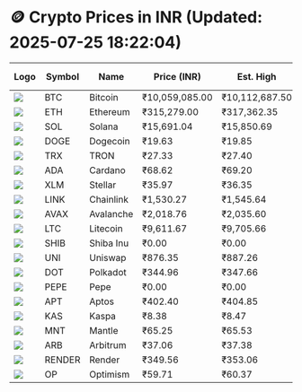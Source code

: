 # 🪙 Crypto Prices in INR (Updated: 2025-07-25 18:22:04)

| Logo | Symbol | Name       | Price (INR) | Est. High | Est. Low | Gross Profit | Fees | Net Profit | ROI % |
|------|--------|------------|-------------|-----------|----------|---------------|------|-------------|--------|
| ![](https://coin-images.coingecko.com/coins/images/1/large/bitcoin.png?1696501400) | BTC    | Bitcoin    | ₹10,059,085.00 | ₹10,112,687.50 | ₹10,005,482.50 | ₹1,071.46 | ₹200.00 | ₹871.46 | 0.87% |
| ![](https://coin-images.coingecko.com/coins/images/279/large/ethereum.png?1696501628) | ETH    | Ethereum   | ₹315,279.00 | ₹317,362.35 | ₹313,195.65 | ₹1,330.38 | ₹200.00 | ₹1,130.38 | 1.13% |
| ![](https://coin-images.coingecko.com/coins/images/4128/large/solana.png?1718769756) | SOL    | Solana     | ₹15,691.04 | ₹15,850.69 | ₹15,531.39 | ₹2,055.89 | ₹200.00 | ₹1,855.89 | 1.86% |
| ![](https://coin-images.coingecko.com/coins/images/5/large/dogecoin.png?1696501409) | DOGE   | Dogecoin   | ₹19.63 | ₹19.85 | ₹19.41 | ₹2,287.72 | ₹200.00 | ₹2,087.72 | 2.09% |
| ![](https://coin-images.coingecko.com/coins/images/1094/large/tron-logo.png?1696502193) | TRX    | TRON       | ₹27.33 | ₹27.40 | ₹27.25 | ₹550.36 | ₹200.00 | ₹350.36 | 0.35% |
| ![](https://coin-images.coingecko.com/coins/images/975/large/cardano.png?1696502090) | ADA    | Cardano    | ₹68.62 | ₹69.20 | ₹68.04 | ₹1,710.81 | ₹200.00 | ₹1,510.81 | 1.51% |
| ![](https://coin-images.coingecko.com/coins/images/100/large/fmpFRHHQ_400x400.jpg?1735231350) | XLM    | Stellar    | ₹35.97 | ₹36.35 | ₹35.59 | ₹2,158.15 | ₹200.00 | ₹1,958.15 | 1.96% |
| ![](https://coin-images.coingecko.com/coins/images/877/large/chainlink-new-logo.png?1696502009) | LINK   | Chainlink  | ₹1,530.27 | ₹1,545.64 | ₹1,514.90 | ₹2,029.04 | ₹200.00 | ₹1,829.04 | 1.83% |
| ![](https://coin-images.coingecko.com/coins/images/12559/large/Avalanche_Circle_RedWhite_Trans.png?1696512369) | AVAX   | Avalanche  | ₹2,018.76 | ₹2,035.60 | ₹2,001.92 | ₹1,682.74 | ₹200.00 | ₹1,482.74 | 1.48% |
| ![](https://coin-images.coingecko.com/coins/images/2/large/litecoin.png?1696501400) | LTC    | Litecoin   | ₹9,611.67 | ₹9,705.66 | ₹9,517.68 | ₹1,975.09 | ₹200.00 | ₹1,775.09 | 1.78% |
| ![](https://coin-images.coingecko.com/coins/images/11939/large/shiba.png?1696511800) | SHIB   | Shiba Inu  | ₹0.00 | ₹0.00 | ₹0.00 | ₹1,738.31 | ₹200.00 | ₹1,538.31 | 1.54% |
| ![](https://coin-images.coingecko.com/coins/images/12504/large/uniswap-logo.png?1720676669) | UNI    | Uniswap    | ₹876.35 | ₹887.26 | ₹865.44 | ₹2,521.14 | ₹200.00 | ₹2,321.14 | 2.32% |
| ![](https://coin-images.coingecko.com/coins/images/12171/large/polkadot.png?1696512008) | DOT    | Polkadot   | ₹344.96 | ₹347.66 | ₹342.26 | ₹1,576.86 | ₹200.00 | ₹1,376.86 | 1.38% |
| ![](https://coin-images.coingecko.com/coins/images/29850/large/pepe-token.jpeg?1696528776) | PEPE   | Pepe       | ₹0.00 | ₹0.00 | ₹0.00 | ₹2,453.35 | ₹200.00 | ₹2,253.35 | 2.25% |
| ![](https://coin-images.coingecko.com/coins/images/26455/large/aptos_round.png?1696525528) | APT    | Aptos      | ₹402.40 | ₹404.85 | ₹399.95 | ₹1,224.15 | ₹200.00 | ₹1,024.15 | 1.02% |
| ![](https://coin-images.coingecko.com/coins/images/25751/large/kaspa-icon-exchanges.png?1696524837) | KAS    | Kaspa      | ₹8.38 | ₹8.47 | ₹8.29 | ₹2,207.88 | ₹200.00 | ₹2,007.88 | 2.01% |
| ![](https://coin-images.coingecko.com/coins/images/30980/large/Mantle-Logo-mark.png?1739213200) | MNT    | Mantle     | ₹65.25 | ₹65.53 | ₹64.97 | ₹877.40 | ₹200.00 | ₹677.40 | 0.68% |
| ![](https://coin-images.coingecko.com/coins/images/16547/large/arb.jpg?1721358242) | ARB    | Arbitrum   | ₹37.06 | ₹37.38 | ₹36.74 | ₹1,730.99 | ₹200.00 | ₹1,530.99 | 1.53% |
| ![](https://coin-images.coingecko.com/coins/images/11636/large/rndr.png?1696511529) | RENDER | Render     | ₹349.56 | ₹353.06 | ₹346.06 | ₹2,023.35 | ₹200.00 | ₹1,823.35 | 1.82% |
| ![](https://coin-images.coingecko.com/coins/images/25244/large/Optimism.png?1696524385) | OP     | Optimism   | ₹59.71 | ₹60.37 | ₹59.05 | ₹2,225.12 | ₹200.00 | ₹2,025.12 | 2.03% |
